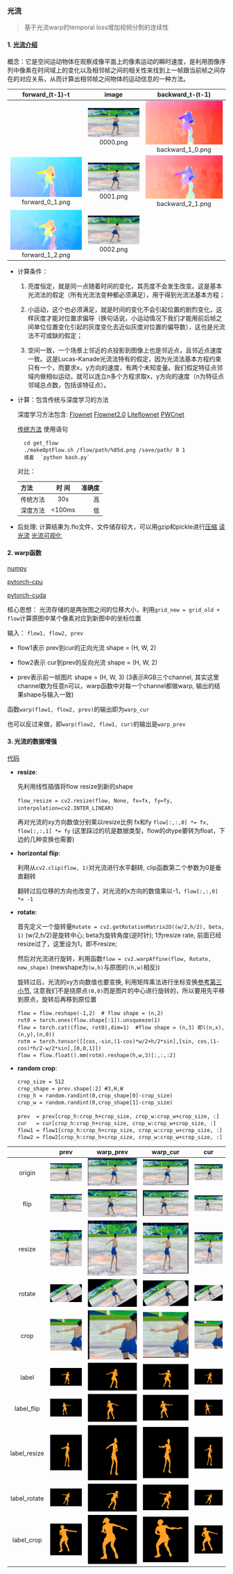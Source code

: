 ### 光流
>基于光流warp的temporal loss增加视频分割的连续性

#### 1. [光流介绍](https://blog.csdn.net/qq_38906523/article/details/80781242)

概念：它是空间运动物体在观察成像平面上的像素运动的瞬时速度，是利用图像序列中像素在时间域上的变化以及相邻帧之间的相关性来找到上一帧跟当前帧之间存在的对应关系，从而计算出相邻帧之间物体的运动信息的一种方法。

| <div align=center>forward_(t-1)-t | <div align=center>image | <div align=center>backward_t-(t-1) |
|-------|:---|-------:|
| |<div align=center>![](image/org/0000.png)0000.png|<div align=center> ![](image/flow-vis/backward_1_0.png)backward_1_0.png|
|<div align=center>![](image/flow-vis/forward_0_1.png)forward_0_1.png|<div align=center>![](image/org/0001.png)0001.png|<div align=center> ![](image/flow-vis/backward_2_1.png)backward_2_1.png|
|<div align=center>![](image/flow-vis/forward_1_2.png)forward_1_2.png|<div align=center>![](image/org/0002.png)0002.png| |    


* 计算条件：
    1. 亮度恒定，就是同一点随着时间的变化，其亮度不会发生改变。这是基本光流法的假定（所有光流法变种都必须满足），用于得到光流法基本方程；

    2. 小运动，这个也必须满足，就是时间的变化不会引起位置的剧烈变化，这样灰度才能对位置求偏导（换句话说，小运动情况下我们才能用前后帧之间单位位置变化引起的灰度变化去近似灰度对位置的偏导数），这也是光流法不可或缺的假定；

    3. 空间一致，一个场景上邻近的点投影到图像上也是邻近点，且邻近点速度一致。这是Lucas-Kanade光流法特有的假定，因为光流法基本方程约束只有一个，而要求x，y方向的速度，有两个未知变量。我们假定特征点邻域内做相似运动，就可以连立n多个方程求取x，y方向的速度（n为特征点邻域总点数，包括该特征点）。 

+ 计算：包含传统与深度学习的方法

    深度学习方法包含: [Flownet](https://blog.csdn.net/sigai_csdn/article/details/80664481)
                    [Flownet2.0](http://www.cnblogs.com/jiujing23333/p/9386695.html)
                    [Liteflownet](https://github.com/twhui/LiteFlowNet)
                    [PWCnet](https://github.com/RanhaoKang/PWC-Net_pytorch)
    
    [传统方法](https://github.com/SpONA/temporal-loss-with-optical-flow/tree/master/get_flow) 使用语句

        cd get_flow
        ./makeOptFlow.sh /flow/path/%05d.png /save/path/ 0 1
        或者  `python bash.py`
        

    对比：

    |  方法 |时 间| 准确度 |
    | ----- |:-----:| ---:|
    |传统方法| 30s    | 高 |
    |深度方法| <100ms |低  | 

+ 后处理:
    计算结果为.flo文件，文件储存较大，可以用gzip和pickle进行[压缩](https://github.com/SpONA/temporal-loss-with-optical-flow/blob/master/utils/savepickle.py)
    [读光流](https://github.com/SpONA/temporal-loss-with-optical-flow/blob/master/utils/readflow.py)
    [光流可视化](https://github.com/SpONA/temporal-loss-with-optical-flow/blob/master/utils/visflow.py)


#### 2. warp函数
[numpy](https://github.com/SpONA/temporal-loss-with-optical-flow/blob/master/utils/warp_numpy.py)

[pytorch-cpu](https://github.com/SpONA/temporal-loss-with-optical-flow/blob/master/utils/warp_torch_cpu.py)

[pytorch-cuda](https://github.com/SpONA/temporal-loss-with-optical-flow/blob/master/utils/warp_torch_cuda.py)

核心思想：
    光流存储的是两张图之间的位移大小，利用`grid_new = grid_old + flow`计算原图中某个像素对应到新图中的坐标位置

输入： `flow1, flow2, prev`

+ flow1表示 prev到cur的正向光流 shape = (H, W, 2)

+ flow2表示 cur到prev的反向光流 shape = (H, W, 2) 

+ prev表示前一帧图片 shape = (H, W, 3) (3表示RGB三个channel, 其实这里channel数为任意n可以，warp函数中对每一个channel都做warp, 输出的结果shape与输入一致)

函数`warp(flow1, flow2, prev)`的输出即为`warp_cur `

也可以反过来做，即`warp(flow2, flow1, cur)`的输出是`warp_prev`


#### 3. 光流的数据增强
[代码](https://github.com/SpONA/temporal-loss-with-optical-flow/blob/master/video_seg_flow/dataloader/video_generator.py)

- **resize**:
    
    先利用线性插值将flow resize到新的shape

    `flow_resize = cv2.resize(flow, None, fx=fx, fy=fy, interpolation=cv2.INTER_LINEAR)`

    再对光流的xy方向数值分别乘以resize比例 fx和fy
    `flow[:,:,0] *= fx, flow[:,:,1] *= fy`
    (这里踩过的坑是数据类型，flow的dtype要转为float，下边的几种变换也需要)

- **horizontal flip**:
    
    利用从`cv2.clip(flow, 1)`对光流进行水平翻转, clip函数第二个参数为0是垂直翻转

    翻转过后位移的方向也改变了，对光流的x方向的数值乘以-1，`flow[:,:,0] *= -1` 

- **rotate**:
    
    首先定义一个旋转量`Rotate = cv2.getRotationMatrix2D((w/2,h/2), beta, 1)`  (w/2,h/2)是旋转中心; beta为旋转角度(逆时针); 1为resize rate, 前面已经resize过了，这里设为1，即不resize; 

    然后对光流进行旋转，利用函数`flow = cv2.warpAffine(flow, Rotate, new_shape)` (newshape为`(w,h)`与原图的`(h,w)`相反))

    旋转过后，光流的xy方向数值也要变换, 利用矩阵乘法进行坐标变换[参考第三小节](https://blog.csdn.net/csxiaoshui/article/details/65446125), 注意我们不是绕原点`(0,0)`而是图片的中心进行旋转的，所以要用先平移到原点，旋转后再移到原位置
    ```
    flow = flow.reshape(-1,2)  # flow shape = (n,2)
    rot0 = torch.ones(flow.shape[:1]).unsqueeze(1)
    flow = torch.cat((flow, rot0),dim=1)  #flow shape = (n,3) 即((n,x),(n,y),(n,0))
    rotm = torch.tensor([[cos,-sin,(1-cos)*w/2+h/2*sin],[sin, cos,(1-cos)*h/2-w/2*sin],[0,0,1]])
    flow = flow.float().mm(rotm).reshape(h,w,3)[:,:,:2]
    ```

- **random crop**:
    ```
    crop_size = 512
    crop_shape = prev.shape[:2] #3,H,W
    crop_h = random.randint(0,crop_shape[0]-crop_size)
    crop_w = random.randint(0,crop_shape[1]-crop_size)

    prev  = prev[crop_h:crop_h+crop_size, crop_w:crop_w+crop_size, :]
    cur   = cur[crop_h:crop_h+crop_size, crop_w:crop_w+crop_size, :]
    flow1 = flow1[crop_h:crop_h+crop_size, crop_w:crop_w+crop_size, :]
    flow2 = flow2[crop_h:crop_h+crop_size, crop_w:crop_w+crop_size, :]
    ```

| |<div align=center>prev | <div align=center>warp_prev | <div align=center>warp_cur |<div align=center>cur |
|---|:----:|:---:|:---:|-------:|
|<div align=center>origin|<div align=center>![](image/org/0000.png)|<div align=center> ![](image/warp/warp_from_cur_to_prev.png)|<div align=center> ![](image/warp/warp_from_prev_to_cur.png)|<div align=center> ![](image/org/0001.png)|
|<div align=center>flip|<div align=center>![](image/warp/flip_prev.png)|<div align=center> ![](image/warp/flip_from_cur_to_prev.png)|<div align=center> ![](image/warp/flip_from_prev_to_cur.png)|<div align=center> ![](image/warp/flip_cur.png)|
|<div align=center>resize|<div align=center>![](image/warp/resize_prev.png)|<div align=center> ![](image/warp/resize_from_cur_to_prev.png)|<div align=center> ![](image/warp/resize_from_prev_to_cur.png)|<div align=center> ![](image/warp/resize_cur.png)|
|<div align=center>rotate|<div align=center>![](image/warp/rotate_prev.png)|<div align=center> ![](image/warp/rotate_from_cur_to_prev.png)|<div align=center> ![](image/warp/rotate_from_prev_to_cur.png)|<div align=center> ![](image/warp/rotate_cur.png)|
|<div align=center>crop|<div align=center>![](image/warp/crop_prev.png)|<div align=center> ![](image/warp/crop_from_cur_to_prev.png)|<div align=center> ![](image/warp/crop_from_prev_to_cur.png)|<div align=center> ![](image/warp/crop_cur.png)|
|<div align=center>label|<div align=center>![](image/label-warped/0000.png)|<div align=center> ![](image/label-warped/warp_from_cur_to_prev.png)|<div align=center> ![](image/label-warped/warp_from_prev_to_cur.png)|<div align=center> ![](image/label-warped/0001.png)|
|<div align=center>label_flip|<div align=center>![](image/label-warped/flip_prev.png)|<div align=center> ![](image/label-warped/flip_from_cur_to_prev.png)|<div align=center> ![](image/label-warped/flip_from_prev_to_cur.png)|<div align=center> ![](image/label-warped/flip_cur.png)|
|<div align=center>label_resize|<div align=center>![](image/label-warped/resize_prev.png)|<div align=center> ![](image/label-warped/resize_from_cur_to_prev.png)|<div align=center> ![](image/label-warped/resize_from_prev_to_cur.png)|<div align=center> ![](image/label-warped/resize_cur.png)|
|<div align=center>label_rotate|<div align=center>![](image/label-warped/rotate_prev.png)|<div align=center> ![](image/label-warped/rotate_from_cur_to_prev.png)|<div align=center> ![](image/label-warped/rotate_from_prev_to_cur.png)|<div align=center> ![](image/label-warped/rotate_cur.png)|
|<div align=center>label_crop|<div align=center>![](image/label-warped/crop_prev.png)|<div align=center> ![](image/label-warped/crop_from_cur_to_prev.png)|<div align=center> ![](image/label-warped/crop_from_prev_to_cur.png)|<div align=center> ![](image/label-warped/crop_cur.png)|
